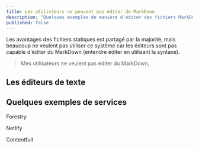 ```yaml
---
title: Les utilisteurs ne peuvent pas éditer de MarkDown
description: "Quelques exemples de manière d'éditer des fichiers MarkDown sans en connaître la syntaxe"
published: false
---
```


Les avantages des fichiers statiques est partagé par la majorité, mais beaucoup ne veulent pas utiliser ce système car les éditeurs sont pas capable d'éditer du MarkDown (entendre éditer en utilisant la syntaxe).

> Mes utilisateurs ne veulent pas éditer du MarkDown,

## Les éditeurs de texte

## Quelques exemples de services

Forestry

Netlify

Contentfull
